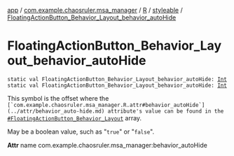 [app](../../../index.md) / [com.example.chaosruler.msa_manager](../../index.md) / [R](../index.md) / [styleable](index.md) / [FloatingActionButton_Behavior_Layout_behavior_autoHide](.)

# FloatingActionButton_Behavior_Layout_behavior_autoHide

`static val FloatingActionButton_Behavior_Layout_behavior_autoHide: `[`Int`](https://kotlinlang.org/api/latest/jvm/stdlib/kotlin/-int/index.html)
`static val FloatingActionButton_Behavior_Layout_behavior_autoHide: `[`Int`](https://kotlinlang.org/api/latest/jvm/stdlib/kotlin/-int/index.html)

This symbol is the offset where the ``[`com.example.chaosruler.msa_manager.R.attr#behavior_autoHide`](../attr/behavior_auto-hide.md) attribute's value can be found in the ``[`#FloatingActionButton_Behavior_Layout`](-floating-action-button_-behavior_-layout.md) array.

May be a boolean value, such as "`true`" or "`false`".

**Attr**
name com.example.chaosruler.msa_manager:behavior_autoHide

